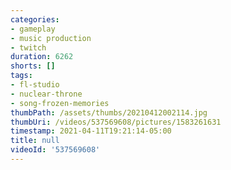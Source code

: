 ```yaml
---
categories:
- gameplay
- music production
- twitch
duration: 6262
shorts: []
tags:
- fl-studio
- nuclear-throne
- song-frozen-memories
thumbPath: /assets/thumbs/20210412002114.jpg
thumbUri: /videos/537569608/pictures/1583261631
timestamp: 2021-04-11T19:21:14-05:00
title: null
videoId: '537569608'
---
```

